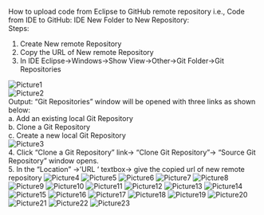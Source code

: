 How to upload code from Eclipse to GitHub remote repository  i.e., Code from IDE to GitHub:
IDE New Folder to New Repository:<br>
Steps:
1.	Create New remote Repository
2.	Copy the URL of New remote Repository
3.	In IDE Eclipse->Windows->Show View->Other->Git Folder->Git Repositories

![Picture1](https://github.com/LavanyaPrabhakar/JavaLesson/assets/117753230/fbcffa32-8cdc-4d33-b809-a399c902e849)<br>
![Picture2](https://github.com/LavanyaPrabhakar/JavaLesson/assets/117753230/84a3da41-6d0f-4ac2-8b39-3258e2f9ecbf)<br>
Output: “Git Repositories” window will be opened with three links as shown below:<br>
a.	Add an existing local Git Repository<br>
b.	Clone a Git Repository<br>
c.	Create a new local Git Repository<br>
![Picture3](https://github.com/LavanyaPrabhakar/JavaLesson/assets/117753230/303f556d-9f72-4614-b667-f8a4f4ed5bfd)<br>
4.	Click “Clone a Git Repository” link-> “Clone Git Repository”-> “Source Git Repository” window opens.<br>
5.	In the “Location” ->’URL ‘ textbox-> give the copied url of new remote repository
![Picture4](https://github.com/LavanyaPrabhakar/JavaLesson/assets/117753230/7f40f7e5-363b-4277-9b9b-d70491181592)
![Picture5](https://github.com/LavanyaPrabhakar/JavaLesson/assets/117753230/c815b553-cd56-459d-921b-0ebfce851135)
![Picture6](https://github.com/LavanyaPrabhakar/JavaLesson/assets/117753230/4a12f734-1897-46c6-85ce-3a7e01c0d135)
![Picture7](https://github.com/LavanyaPrabhakar/JavaLesson/assets/117753230/1a7122df-d88e-4639-a5f0-503815f3508b)
![Picture8](https://github.com/LavanyaPrabhakar/JavaLesson/assets/117753230/82d15c90-2eef-4f8c-a21a-d5e8215daa1e)
![Picture9](https://github.com/LavanyaPrabhakar/JavaLesson/assets/117753230/1e100c6a-5989-4665-a8d9-90870bad7044)
![Picture10](https://github.com/LavanyaPrabhakar/JavaLesson/assets/117753230/0aaba620-cc5e-440a-9183-5e90b9b19785)
![Picture11](https://github.com/LavanyaPrabhakar/JavaLesson/assets/117753230/aab38588-0752-4072-8c23-d40ebfad3409)
![Picture12](https://github.com/LavanyaPrabhakar/JavaLesson/assets/117753230/f9ff61b3-061e-4bf5-bf40-fc6ac76a9b4f)
![Picture13](https://github.com/LavanyaPrabhakar/JavaLesson/assets/117753230/efb089f1-efc2-4e80-8d47-df1e5603df76)
![Picture14](https://github.com/LavanyaPrabhakar/JavaLesson/assets/117753230/e4ebcde2-3b9f-4aa1-9510-39506d29d9ac)
![Picture15](https://github.com/LavanyaPrabhakar/JavaLesson/assets/117753230/5c35d4a6-3ffc-4ea5-93c4-3f752957d8a3)
![Picture16](https://github.com/LavanyaPrabhakar/JavaLesson/assets/117753230/f4073a0f-402a-4a25-9ea5-ba6942f3d860)
![Picture17](https://github.com/LavanyaPrabhakar/JavaLesson/assets/117753230/87009f99-5543-47f5-92fc-0f425bcff8fb)
![Picture18](https://github.com/LavanyaPrabhakar/JavaLesson/assets/117753230/603a00c9-261e-42dd-b0c4-bfd9229efe59)
![Picture19](https://github.com/LavanyaPrabhakar/JavaLesson/assets/117753230/0e4a6836-6c2b-4619-9a03-c08a00c1e620)
![Picture20](https://github.com/LavanyaPrabhakar/JavaLesson/assets/117753230/8335cceb-a8b7-41f3-b912-012c601ff241)
![Picture21](https://github.com/LavanyaPrabhakar/JavaLesson/assets/117753230/a0c1be30-320c-4a00-9159-715e4d94049b)
![Picture22](https://github.com/LavanyaPrabhakar/JavaLesson/assets/117753230/ab46a37b-ba00-429b-858d-0ec7fe7ced86)
![Picture23](https://github.com/LavanyaPrabhakar/JavaLesson/assets/117753230/9e974fd8-f8a0-4872-8606-d18c6af1dc8e)

